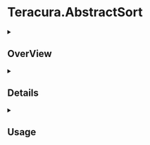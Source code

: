 ﻿# Teracura.AbstractSort

<details>
  <summary><h2>OverView</h2></summary>

  <p><strong>Teracura.AbstractSort</strong> is a lightweight and flexible sorting utility for .NET that offers intuitive sorting methods with configurable return types. It extends standard <code>List&lt;T&gt;</code> collections with convenient sorting logic using method chaining and supports multiple output formats such as <code>List</code>, <code>Queue</code>, <code>Stack</code>, and <code>HashSet</code>.</p>

- **GitHub**: [https://github.com/Teracura/Teracura.AbstractSort](https://github.com/Teracura/Teracura.AbstractSort)
- **Documentation**: [https://github.com/Teracura/Teracura.AbstractSort/blob/master/Documentation.md](https://github.com/Teracura/Teracura.AbstractSort/blob/master/Documentation.md)

</details>


<details>
<summary><h2>Details</h2></summary>

- Extension-based syntax: `list.SortLength()`
- Automatic sorting by string length then alphabetical order
- Preserves original list ordering by reference
- Supports custom return types
- Immutable-friendly internals using `System.Collections.Immutable`

</details>

<details>
<summary><h2>Usage</h2></summary>

<h3>SortLength</h3>
<strong>Sorts in-place based on length then alphabetical order</strong>

```csharp
using Teracura.AbstractSort.Logic;

List<string> list = ["banana", "kiwi", "apple", "fig"];
list.SortLength(); // sorts in-place based on length
// list turns to ["fig", "kiwi", "apple","banana"]
```

`SortLength()` sorts the original list in-place, and optionally returns a new collection based on the specified `ReturnType`

<h3>ReturnType</h3>
<strong>Enum with multiple return types</strong>
Current return types:
- `List`
- `Queue`
- `Stack`
- `HashSet`

can be used as a parameter to `List.SortLength(ReturnType)`

```csharp
List<double> list = [null, double.E, double.MaxValue, double.MinValue, double.NaN, 3.5, 2.3, 2.3, 00002.3];
ReturnType type = ReturnType.HashSet;
HashSet<double> set = list.SortLength(type); //list turns to [null, 2.3, 2.3, 2.3, 3.5, double.NaN, double.E, double.MaxValue, double.MinValue]
//HashSet includes [null, 2.3, 3.5, double.NaN, double.E, double.MaxValue, double.MinValue]
```
Note: null is treated as a value of length `-1` and will **not** throw an exception

</details>


